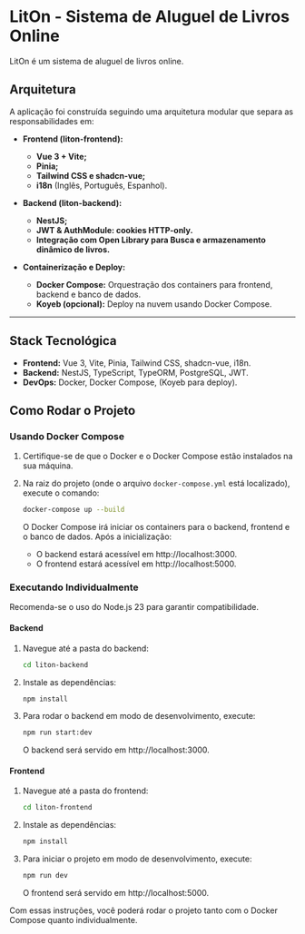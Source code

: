 # LitOn - Sistema de Aluguel de Livros Online

LitOn é um sistema de aluguel de livros online.

## Arquitetura

A aplicação foi construída seguindo uma arquitetura modular que separa as responsabilidades em:

- **Frontend (liton-frontend):**
  - **Vue 3 + Vite;**
  - **Pinia;**
  - **Tailwind CSS e shadcn-vue;**
  - **i18n** (Inglês, Português, Espanhol).

- **Backend (liton-backend):**
  - **NestJS;**
  - **JWT & AuthModule: cookies HTTP-only.**
  - **Integração com Open Library para Busca e armazenamento dinâmico de livros.**

- **Containerização e Deploy:**
  - **Docker Compose:** Orquestração dos containers para frontend, backend e banco de dados.
  - **Koyeb (opcional):** Deploy na nuvem usando Docker Compose.

---

## Stack Tecnológica

- **Frontend:** Vue 3, Vite, Pinia, Tailwind CSS, shadcn-vue, i18n.
- **Backend:** NestJS, TypeScript, TypeORM, PostgreSQL, JWT.
- **DevOps:** Docker, Docker Compose, (Koyeb para deploy).

## Como Rodar o Projeto

### Usando Docker Compose

1. Certifique-se de que o Docker e o Docker Compose estão instalados na sua máquina.
2. Na raiz do projeto (onde o arquivo `docker-compose.yml` está localizado), execute o comando:

   ```bash
   docker-compose up --build
   ```

   O Docker Compose irá iniciar os containers para o backend, frontend e o banco de dados.
   Após a inicialização:
   - O backend estará acessível em http://localhost:3000.
   - O frontend estará acessível em http://localhost:5000.

### Executando Individualmente

Recomenda-se o uso do Node.js 23 para garantir compatibilidade.

#### Backend

1. Navegue até a pasta do backend:

   ```bash
   cd liton-backend
   ```

2. Instale as dependências:

   ```bash
   npm install
   ```

4. Para rodar o backend em modo de desenvolvimento, execute:

   ```bash
   npm run start:dev
   ```

   O backend será servido em http://localhost:3000.

#### Frontend

1. Navegue até a pasta do frontend:

   ```bash
   cd liton-frontend
   ```

2. Instale as dependências:

   ```bash
   npm install
   ```

3. Para iniciar o projeto em modo de desenvolvimento, execute:

   ```bash
   npm run dev
   ```

   O frontend será servido em http://localhost:5000.

Com essas instruções, você poderá rodar o projeto tanto com o Docker Compose quanto individualmente.